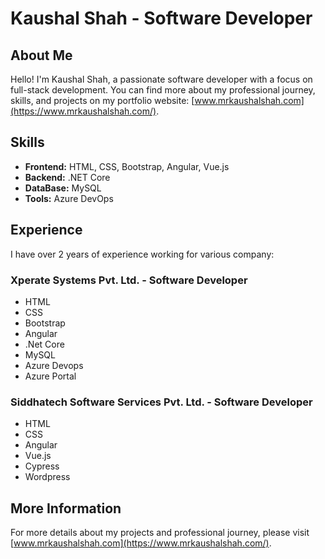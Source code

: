 # Kaushal Shah - Software Developer

## About Me

Hello! I'm Kaushal Shah, a passionate software developer with a focus on full-stack development. You can find more about my professional journey, skills, and projects on my portfolio website: [www.mrkaushalshah.com](https://www.mrkaushalshah.com/).

## Skills

- **Frontend:** HTML, CSS, Bootstrap, Angular, Vue.js
- **Backend:** .NET Core
- **DataBase:** MySQL
- **Tools:** Azure DevOps

## Experience

I have over 2 years of experience working for various company:

### Xperate Systems Pvt. Ltd. - Software Developer

- HTML
- CSS
- Bootstrap
- Angular
- .Net Core
- MySQL
- Azure Devops
- Azure Portal

### Siddhatech Software Services Pvt. Ltd. - Software Developer

- HTML
- CSS
- Angular
- Vue.js
- Cypress
- Wordpress

## More Information

For more details about my projects and professional journey, please visit [www.mrkaushalshah.com](https://www.mrkaushalshah.com/).

